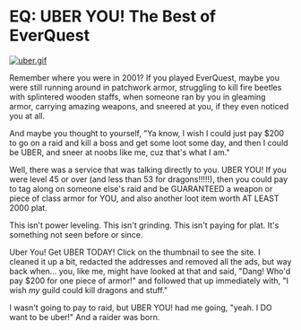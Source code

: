 # EQ: UBER YOU! The Best of EverQuest

[![uber.gif](http://westkarana.com/wp-content/uploads/2008/02/uber.thumbnail.gif)](http://westkarana.com/wp-content/uploads/2008/02/uber.gif "uber.gif")

Remember where you were in 2001? If you played EverQuest, maybe you were still running around in patchwork armor, struggling to kill fire beetles with splintered wooden staffs, when someone ran by you in gleaming armor, carrying amazing weapons, and sneered at you, if they even noticed you at all.

And maybe you thought to yourself, "Ya know, I wish I could just pay $200 to go on a raid and kill a boss and get some loot some day, and then I could be UBER, and sneer at noobs like me, cuz that's what I am."

Well, there was a service that was talking directly to you. UBER YOU! If you were level 45 or over (and less than 53 for dragons!!!!!), then you could pay to tag along on someone else's raid and be GUARANTEED a weapon or piece of class armor for YOU, and also another loot item worth AT LEAST 2000 plat.

This isn't power leveling. This isn't grinding. This isn't paying for plat. It's something not seen before or since.

Uber You! Get UBER TODAY! Click on the thumbnail to see the site. I cleaned it up a bit, redacted the addresses and removed all the ads, but way back when... you, like me, might have looked at that and said, "Dang! Who'd pay $200 for one piece of armor!" and followed that up immediately with, "I wish *my* guild could kill dragons and stuff."

I wasn't going to pay to raid, but UBER YOU! had me going, "yeah. I DO want to be uber!" And a raider was born.


